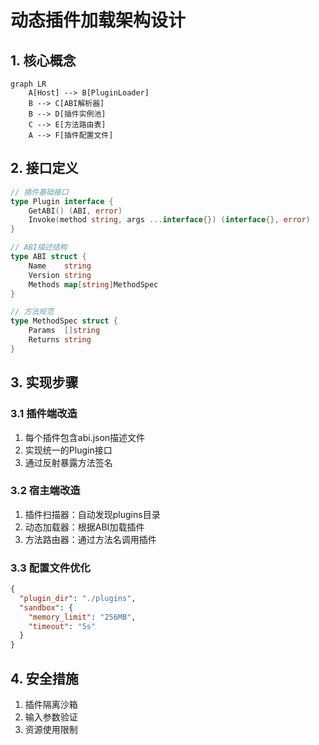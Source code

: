# 动态插件加载架构设计

## 1. 核心概念
```mermaid
graph LR
    A[Host] --> B[PluginLoader]
    B --> C[ABI解析器]
    B --> D[插件实例池]
    C --> E[方法路由表]
    A --> F[插件配置文件]
```

## 2. 接口定义
```go
// 插件基础接口
type Plugin interface {
    GetABI() (ABI, error)
    Invoke(method string, args ...interface{}) (interface{}, error)
}

// ABI描述结构
type ABI struct {
    Name    string
    Version string
    Methods map[string]MethodSpec
}

// 方法规范
type MethodSpec struct {
    Params  []string
    Returns string
}
```

## 3. 实现步骤

### 3.1 插件端改造
1. 每个插件包含abi.json描述文件
2. 实现统一的Plugin接口
3. 通过反射暴露方法签名

### 3.2 宿主端改造
1. 插件扫描器：自动发现plugins目录
2. 动态加载器：根据ABI加载插件
3. 方法路由器：通过方法名调用插件

### 3.3 配置文件优化
```json
{
  "plugin_dir": "./plugins",
  "sandbox": {
    "memory_limit": "256MB",
    "timeout": "5s"
  }
}
```

## 4. 安全措施
1. 插件隔离沙箱
2. 输入参数验证
3. 资源使用限制